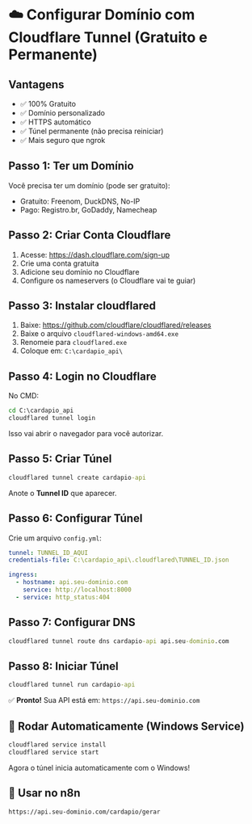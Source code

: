 # ☁️ Configurar Domínio com Cloudflare Tunnel (Gratuito e Permanente)

## Vantagens
- ✅ 100% Gratuito
- ✅ Domínio personalizado
- ✅ HTTPS automático
- ✅ Túnel permanente (não precisa reiniciar)
- ✅ Mais seguro que ngrok

## Passo 1: Ter um Domínio

Você precisa ter um domínio (pode ser gratuito):
- Gratuito: Freenom, DuckDNS, No-IP
- Pago: Registro.br, GoDaddy, Namecheap

## Passo 2: Criar Conta Cloudflare

1. Acesse: https://dash.cloudflare.com/sign-up
2. Crie uma conta gratuita
3. Adicione seu domínio no Cloudflare
4. Configure os nameservers (o Cloudflare vai te guiar)

## Passo 3: Instalar cloudflared

1. Baixe: https://github.com/cloudflare/cloudflared/releases
2. Baixe o arquivo `cloudflared-windows-amd64.exe`
3. Renomeie para `cloudflared.exe`
4. Coloque em: `C:\cardapio_api\`

## Passo 4: Login no Cloudflare

No CMD:
```cmd
cd C:\cardapio_api
cloudflared tunnel login
```

Isso vai abrir o navegador para você autorizar.

## Passo 5: Criar Túnel

```cmd
cloudflared tunnel create cardapio-api
```

Anote o **Tunnel ID** que aparecer.

## Passo 6: Configurar Túnel

Crie um arquivo `config.yml`:

```yaml
tunnel: TUNNEL_ID_AQUI
credentials-file: C:\cardapio_api\.cloudflared\TUNNEL_ID.json

ingress:
  - hostname: api.seu-dominio.com
    service: http://localhost:8000
  - service: http_status:404
```

## Passo 7: Configurar DNS

```cmd
cloudflared tunnel route dns cardapio-api api.seu-dominio.com
```

## Passo 8: Iniciar Túnel

```cmd
cloudflared tunnel run cardapio-api
```

✅ **Pronto!** Sua API está em: `https://api.seu-dominio.com`

## 🔄 Rodar Automaticamente (Windows Service)

```cmd
cloudflared service install
cloudflared service start
```

Agora o túnel inicia automaticamente com o Windows!

## 🎯 Usar no n8n

```
https://api.seu-dominio.com/cardapio/gerar
```
